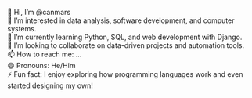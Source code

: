 👋 Hi, I’m @canmars  
👀 I’m interested in data analysis, software development, and computer systems.  
🌱 I’m currently learning Python, SQL, and web development with Django.  
💞️ I’m looking to collaborate on data-driven projects and automation tools.  
📫 How to reach me: ...  
😄 Pronouns: He/Him  
⚡ Fun fact: I enjoy exploring how programming languages work and even started designing my own!  

